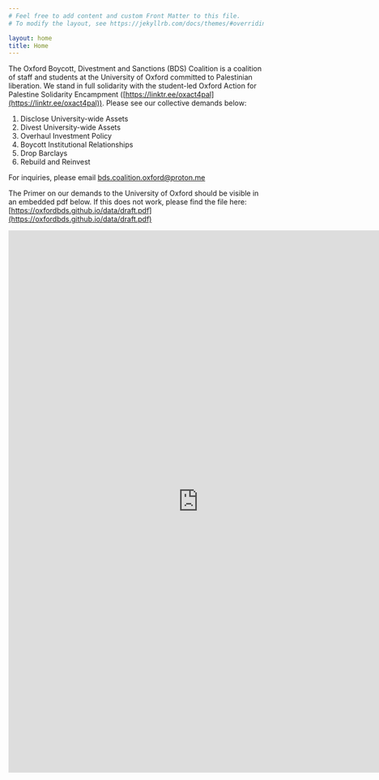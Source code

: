 ```yaml
---
# Feel free to add content and custom Front Matter to this file.
# To modify the layout, see https://jekyllrb.com/docs/themes/#overriding-theme-defaults

layout: home
title: Home
---
```


The Oxford Boycott, Divestment and Sanctions (BDS) Coalition is a coalition of staff and students at the University of Oxford committed to Palestinian liberation. We stand in full solidarity with the student-led Oxford Action for Palestine Solidarity Encampment ([https://linktr.ee/oxact4pal](https://linktr.ee/oxact4pal)). Please see our collective demands below:

1. Disclose University-wide Assets
2. Divest University-wide Assets 
3. Overhaul Investment Policy
4. Boycott Institutional Relationships
5. Drop Barclays 
6. Rebuild and Reinvest 

For inquiries, please email [bds.coalition.oxford@proton.me](mailto:bds.coalition.oxford@proton.me)

The Primer on our demands to the University of Oxford should be visible in an embedded pdf below. If this does not work, please find the file here: [https://oxfordbds.github.io/data/draft.pdf](https://oxfordbds.github.io/data/draft.pdf)

<embed src="https://oxfordbds.github.io/data/draft.pdf" width="750" height="1070" type="application/pdf">
